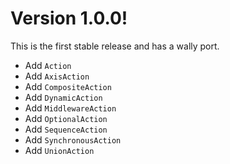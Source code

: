 # Version 1.0.0!
This is the first stable release and has a wally port.

* Add `Action`
* Add `AxisAction`
* Add `CompositeAction`
* Add `DynamicAction`
* Add `MiddlewareAction`
* Add `OptionalAction`
* Add `SequenceAction`
* Add `SynchronousAction`
* Add `UnionAction`